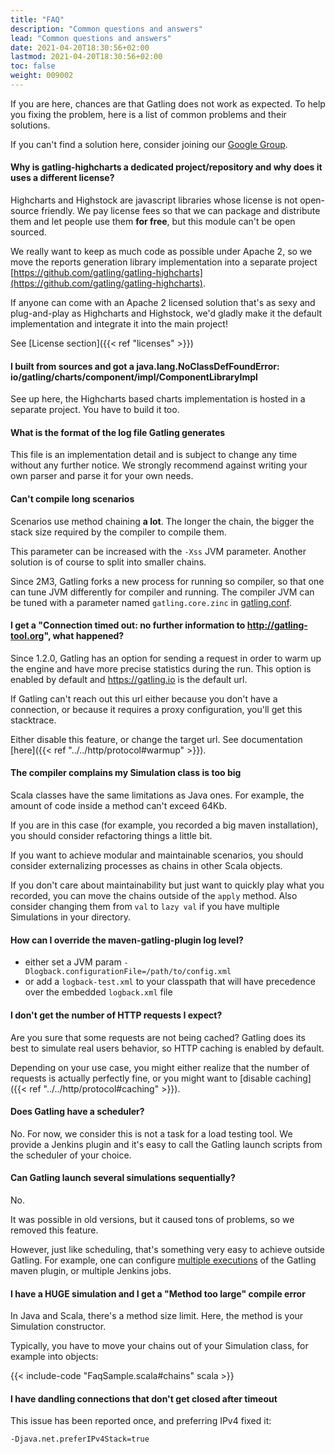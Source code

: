 ```yaml
---
title: "FAQ"
description: "Common questions and answers"
lead: "Common questions and answers"
date: 2021-04-20T18:30:56+02:00
lastmod: 2021-04-20T18:30:56+02:00
toc: false
weight: 009002
---
```


If you are here, chances are that Gatling does not work as expected.
To help you fixing the problem, here is a list of common problems and their solutions.

If you can't find a solution here, consider joining our [Google Group](https://groups.google.com/forum/#!forum/gatling).

#### Why is gatling-highcharts a dedicated project/repository and why does it uses a different license?

Highcharts and Highstock are javascript libraries whose license is not open-source friendly.
We pay license fees so that we can package and distribute them and let people use them **for free**, but this module can't be open sourced.

We really want to keep as much code as possible under Apache 2, so we move the reports generation library implementation into a separate project [https://github.com/gatling/gatling-highcharts](https://github.com/gatling/gatling-highcharts).

If anyone can come with an Apache 2 licensed solution that's as sexy and plug-and-play as Highcharts and Highstock, we'd gladly make it the default implementation and integrate it into the main project!

See [License section]({{< ref "licenses" >}})

#### I built from sources and got a java.lang.NoClassDefFoundError: io/gatling/charts/component/impl/ComponentLibraryImpl

See up here, the Highcharts based charts implementation is hosted in a separate project.
You have to build it too.

#### What is the format of the log file Gatling generates

This file is an implementation detail and is subject to change any time without any further notice.
We strongly recommend against writing your own parser and parse it for your own needs.

#### Can't compile long scenarios

Scenarios use method chaining **a lot**.
The longer the chain, the bigger the stack size required by the compiler to compile them.

This parameter can be increased with the `-Xss` JVM parameter.
Another solution is of course to split into smaller chains.

Since 2M3, Gatling forks a new process for running so compiler, so that one can tune JVM differently for compiler and running.
The compiler JVM can be tuned with a parameter named `gatling.core.zinc` in [gatling.conf](https://github.com/gatling/gatling/blob/main/gatling-core/src/main/resources/gatling-defaults.conf#49).

#### I get a "Connection timed out: no further information to http://gatling-tool.org", what happened?

Since 1.2.0, Gatling has an option for sending a request in order to warm up the engine and have more precise statistics during the run.
This option is enabled by default and https://gatling.io is the default url.

If Gatling can't reach out this url either because you don't have a connection, or because it requires a proxy configuration, you'll get this stacktrace.

Either disable this feature, or change the target url. See documentation [here]({{< ref "../../http/protocol#warmup" >}}).

#### The compiler complains my Simulation class is too big

Scala classes have the same limitations as Java ones.
For example, the amount of code inside a method can't exceed 64Kb.

If you are in this case (for example, you recorded a big maven installation), you should consider refactoring things a little bit.

If you want to achieve modular and maintainable scenarios, you should consider externalizing processes as chains in other Scala objects.

If you don't care about maintainability but just want to quickly play what you recorded, you can move the chains outside of the `apply` method.
Also consider changing them from `val` to `lazy val` if you have multiple Simulations in your directory.

#### How can I override the maven-gatling-plugin log level?

* either set a JVM param `-Dlogback.configurationFile=/path/to/config.xml`
* or add a `logback-test.xml` to your classpath that will have precedence over the embedded `logback.xml` file

#### I don't get the number of HTTP requests I expect?

Are you sure that some requests are not being cached?
Gatling does its best to simulate real users behavior, so HTTP caching is enabled by default.

Depending on your use case, you might either realize that the number of requests is actually perfectly fine, or you might want to [disable caching]({{< ref "../../http/protocol#caching" >}}).

#### Does Gatling have a scheduler?

No.
For now, we consider this is not a task for a load testing tool.
We provide a Jenkins plugin and it's easy to call the Gatling launch scripts from the scheduler of your choice.

#### Can Gatling launch several simulations sequentially?

No.

It was possible in old versions, but it caused tons of problems, so we removed this feature.

However, just like scheduling, that's something very easy to achieve outside Gatling. For example, one can configure [multiple executions](http://maven.apache.org/guides/mini/guide-default-execution-ids.html) of the Gatling maven plugin, or multiple Jenkins jobs.

#### I have a HUGE simulation and I get a "Method too large" compile error

In Java and Scala, there's a method size limit. Here, the method is your Simulation constructor.

Typically, you have to move your chains out of your Simulation class, for example into objects:

{{< include-code "FaqSample.scala#chains" scala >}}

#### I have dandling connections that don't get closed after timeout

This issue has been reported once, and preferring IPv4 fixed it:

```shell
-Djava.net.preferIPv4Stack=true
```
